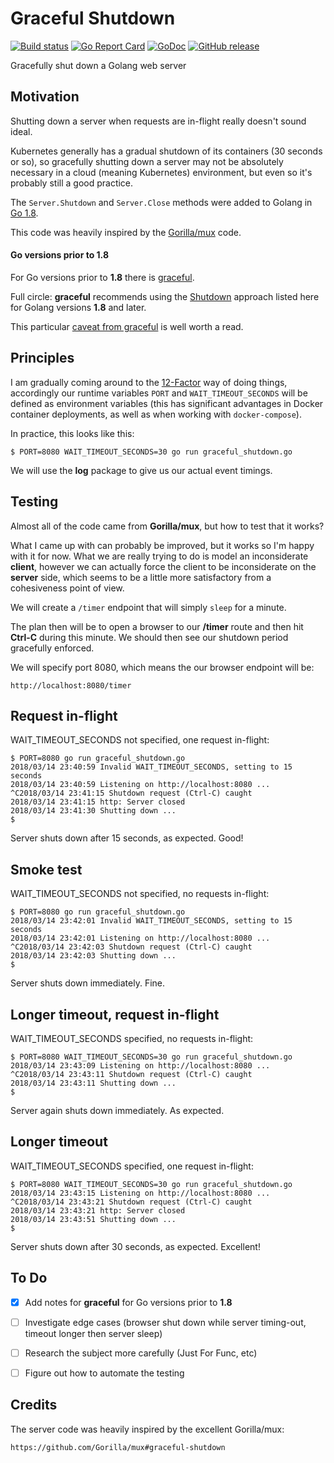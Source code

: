 # Graceful Shutdown

[![Build status](https://travis-ci.org/mramshaw/Graceful-Shutdown.svg?branch=master)](https://travis-ci.org/mramshaw/Graceful-Shutdown)
[![Go Report Card](https://goreportcard.com/badge/github.com/mramshaw/Graceful-Shutdown?style=flat-square)](https://goreportcard.com/badge/github.com/mramshaw/Graceful-Shutdown)
[![GoDoc](https://godoc.org/github.com/mramshaw/Graceful-Shutdown?status.svg)](https://godoc.org/github.com/mramshaw/Graceful-Shutdown)
[![GitHub release](https://img.shields.io/github/release/mramshaw/Graceful-Shutdown.svg?style=flat-square)](https://github.com/mramshaw/Graceful-Shutdown/releases)

Gracefully shut down a Golang web server


## Motivation

Shutting down a server when requests are in-flight really doesn't sound ideal.

Kubernetes generally has a gradual shutdown of its containers (30 seconds or so),
so gracefully shutting down a server may not be absolutely necessary in a cloud
(meaning Kubernetes) environment, but even so it's probably still a good practice.

The `Server.Shutdown` and `Server.Close` methods were added to Golang in
[Go 1.8](https://golang.org/doc/go1.8#http_shutdown).

This code was heavily inspired by the
[Gorilla/mux](https://github.com/Gorilla/mux#graceful-shutdown) code.

#### Go versions prior to 1.8

For Go versions prior to __1.8__ there is [graceful](https://github.com/tylerb/graceful).

Full circle: __graceful__ recommends using the [Shutdown](https://golang.org/pkg/net/http/#Server.Shutdown)
approach listed here for Golang versions __1.8__ and later.

This particular
[caveat from graceful](https://github.com/tylerb/graceful#important-things-to-note-when-setting-timeout-to-0)
is well worth a read.


## Principles

I am gradually coming around to the [12-Factor](https://12factor.net/config) way
of doing things, accordingly our runtime variables `PORT` and `WAIT_TIMEOUT_SECONDS`
will be defined as environment variables (this has significant advantages in
Docker container deployments, as well as when working with `docker-compose`).

In practice, this looks like this:

    $ PORT=8080 WAIT_TIMEOUT_SECONDS=30 go run graceful_shutdown.go 

We will use the __log__ package to give us our actual event timings.


## Testing

Almost all of the code came from __Gorilla/mux__, but how to test that it works?

What I came up with can probably be improved, but it works so I'm happy with
it for now. What we are really trying to do is model an inconsiderate __client__,
however we can actually force the client to be inconsiderate on the __server__
side, which seems to be a little more satisfactory from a cohesiveness point
of view.

We will create a `/timer` endpoint that will simply `sleep` for a minute.

The plan then will be to open a browser to our __/timer__ route and then hit
__Ctrl-C__ during this minute. We should then see our shutdown period gracefully
enforced.

We will specify port 8080, which means the our browser endpoint will be:

    http://localhost:8080/timer


## Request in-flight

WAIT_TIMEOUT_SECONDS not specified, one request in-flight:

    $ PORT=8080 go run graceful_shutdown.go 
    2018/03/14 23:40:59 Invalid WAIT_TIMEOUT_SECONDS, setting to 15 seconds
    2018/03/14 23:40:59 Listening on http://localhost:8080 ...
    ^C2018/03/14 23:41:15 Shutdown request (Ctrl-C) caught
    2018/03/14 23:41:15 http: Server closed
    2018/03/14 23:41:30 Shutting down ...
    $

Server shuts down after 15 seconds, as expected. Good!


## Smoke test

WAIT_TIMEOUT_SECONDS not specified, no requests in-flight:

    $ PORT=8080 go run graceful_shutdown.go 
    2018/03/14 23:42:01 Invalid WAIT_TIMEOUT_SECONDS, setting to 15 seconds
    2018/03/14 23:42:01 Listening on http://localhost:8080 ...
    ^C2018/03/14 23:42:03 Shutdown request (Ctrl-C) caught
    2018/03/14 23:42:03 Shutting down ...
    $

Server shuts down immediately. Fine.


## Longer timeout, request in-flight

WAIT_TIMEOUT_SECONDS specified, no requests in-flight:

    $ PORT=8080 WAIT_TIMEOUT_SECONDS=30 go run graceful_shutdown.go 
    2018/03/14 23:43:09 Listening on http://localhost:8080 ...
    ^C2018/03/14 23:43:11 Shutdown request (Ctrl-C) caught
    2018/03/14 23:43:11 Shutting down ...
    $

Server again shuts down immediately. As expected.


## Longer timeout

WAIT_TIMEOUT_SECONDS specified, one request in-flight:

    $ PORT=8080 WAIT_TIMEOUT_SECONDS=30 go run graceful_shutdown.go 
    2018/03/14 23:43:15 Listening on http://localhost:8080 ...
    ^C2018/03/14 23:43:21 Shutdown request (Ctrl-C) caught
    2018/03/14 23:43:21 http: Server closed
    2018/03/14 23:43:51 Shutting down ...
    $

Server shuts down after 30 seconds, as expected. Excellent!


## To Do

- [x] Add notes for __graceful__ for Go versions prior to __1.8__
- [ ] Investigate edge cases (browser shut down while server timing-out, timeout longer then server sleep)
- [ ] Research the subject more carefully (Just For Func, etc)
- [ ] Figure out how to automate the testing


## Credits

The server code was heavily inspired by the excellent Gorilla/mux:

    https://github.com/Gorilla/mux#graceful-shutdown

